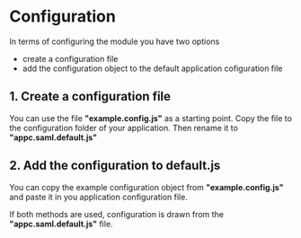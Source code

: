 # Configuration
In terms of configuring the module you have two options 
* create a configuration file
* add the configuration object to the default application cofiguration file 

## 1.    Create a configuration file
You can use the file **"example.config.js"** as a starting point. Copy the file to the configuration folder of your application. 
Then rename it to **"appc.saml.default.js"**

## 2.    Add the configuration to default.js
You can copy the example configuration object from **"example.config.js"** and paste it in you application configuration file.

If both methods are used, configuration is drawn from the **"appc.saml.default.js"** file.
